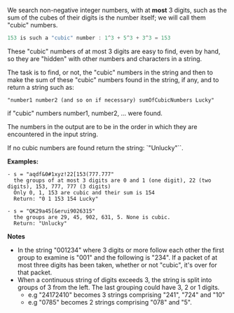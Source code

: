 We search non-negative integer numbers, with at **most** 3 digits, such as the sum of the cubes of their digits is the number itself; we will call them "cubic" numbers.
```javascript
153 is such a "cubic" number : 1^3 + 5^3 + 3^3 = 153
```
These "cubic" numbers of at most 3 digits are easy to find, even by hand, so they are "hidden" with other numbers and characters in a string.

The task is to find, or not, the "cubic" numbers in the string and then to make the sum of these "cubic" numbers found in the string, if any, and to return a string such as:
```
"number1 number2 (and so on if necessary) sumOfCubicNumbers Lucky"
```
if "cubic" numbers number1, number2, ... were found.

The numbers in the output are to be in the order in which they are encountered in the input string.

If no cubic numbers are found return the string: `"Unlucky"``.

**Examples:**
```
- s = "aqdf&0#1xyz!22[153(777.777"
  the groups of at most 3 digits are 0 and 1 (one digit), 22 (two digits), 153, 777, 777 (3 digits)
  Only 0, 1, 153 are cubic and their sum is 154
  Return: "0 1 153 154 Lucky"

- s = "QK29a45[&erui9026315"
  the groups are 29, 45, 902, 631, 5. None is cubic.
  Return: "Unlucky"
```
**Notes**
- In the string "001234" where 3 digits or more follow each other the first group to examine is "001" and the following is "234". If a packet of at most three digits has been taken, whether or not "cubic", it's over for that packet.
- When a continuous string of digits exceeds 3, the string is split into groups of 3 from the left. The last grouping could have 3, 2 or 1 digits.
  - e.g "24172410" becomes 3 strings comprising "241", "724" and "10"
  - e.g "0785" becomes 2 strings comprising "078" and "5".

